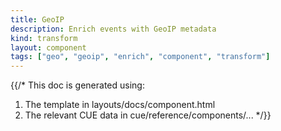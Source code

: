 ```yaml
---
title: GeoIP
description: Enrich events with GeoIP metadata
kind: transform
layout: component
tags: ["geo", "geoip", "enrich", "component", "transform"]
---
```


{{/*
This doc is generated using:

1. The template in layouts/docs/component.html
2. The relevant CUE data in cue/reference/components/...
*/}}
